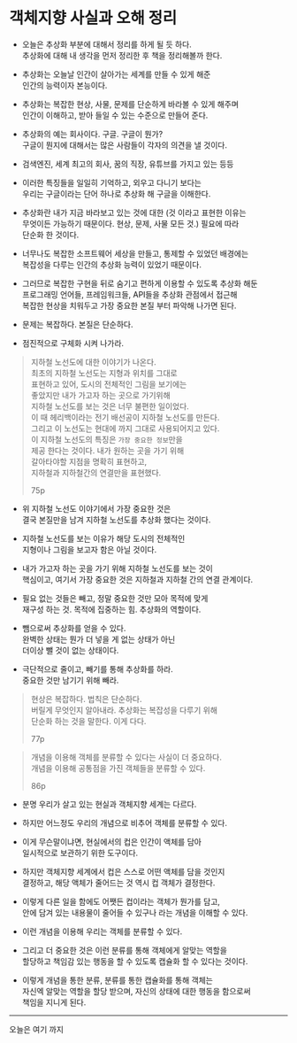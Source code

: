 # 객체지향 사실과 오해 정리

* 오늘은 추상화 부분에 대해서 정리를 하게 될 듯 하다.   
  추상화에 대해 내 생각을 먼저 정리한 후 책을 정리해볼까 한다.     

* 추상화는 오늘날 인간이 살아가는 세계를 만들 수 있게 해준    
  인간의 능력이자 본능이다.   
  
* 추상화는 복잡한 현상, 사물, 문제를 단순하게 바라볼 수 있게 해주며    
  인간이 이해하고, 받아 들일 수 있는 수준으로 만들어 준다.    
  
* 추상화의 예는 회사이다. 구글. 구글이 뭔가?     
  구글이 뭔지에 대해서는 많은 사람들이 각자의 의견을 낼 것이다.   
  
* 검색엔진, 세계 최고의 회사, 꿈의 직장, 유튜브를 가지고 있는 등등    

* 이러한 특징들을 일일히 기억하고, 외우고 다니기 보다는   
  우리는 구글이라는 단어 하나로 추상화 해 구글을 이해한다.   
  
* 추상화란 내가 지금 바라보고 있는 것에 대한 (것 이라고 표현한 이유는   
  무엇이든 가능하기 때문이다. 현상, 문제, 사물 모든 것.) 필요에 따라    
  단순화 한 것이다.   
  
* 너무나도 복잡한 소프트웨어 세상을 만들고, 통제할 수 있었던 배경에는    
  복잡성을 다루는 인간의 추상화 능력이 있었기 때문이다.   
  
* 그러므로 복잡한 구현을 뒤로 숨기고 편하게 이용할 수 있도록 추상화 해둔   
  프로그래밍 언어들, 프레임워크들, API들을 추상화 관점에서 접근해    
  복잡한 현상을 치워두고 가장 중요한 본질 부터 파악해 나가면 된다.         
  
* 문제는 복잡하다. 본질은 단순하다.     

* 점진적으로 구체화 시켜 나가라.

>지하철 노선도에 대한 이야기가 나온다.   
>최초의 지하철 노선도는 지형과 위치를 그대로    
>표현하고 있어, 도시의 전체적인 그림을 보기에는   
>좋았지만 내가 가고자 하는 곳으로 가기위해   
>지하철 노선도를 보는 것은 너무 불편한 일이었다.    
>이 때 헤리백이라는 전기 배선공이 지하철 노선도를 만든다.     
>그리고 이 노선도는 현대에 까지 그대로 사용되어지고 있다.    
>이 지하철 노선도의 특징은 `가장 중요한 정보`만을    
>제공 한다는 것이다. 내가 원하는 곳을 가기 위해    
>갈아타야할 지점을 명확히 표현하고,     
>지하철과 지하철간의 연결만을 표현했다.      
>
>75p

* 위 지하철 노선도 이야기에서 가장 중요한 것은    
  결국 본질만을 남겨 지하철 노선도를 추상화 했다는 것이다.   
  
* 지하철 노선도를 보는 이유가 해당 도시의 전체적인    
  지형이나 그림을 보고자 함은 아닐 것이다.    
  
* 내가 가고자 하는 곳을 가기 위해 지하철 노선도를 보는 것이   
  핵심이고, 여기서 가장 중요한 것은 지하철과 지하철 간의 연결 관계이다.     
  
* 필요 없는 것들은 빼고, 정말 중요한 것만 모아 목적에 맞게   
  재구성 하는 것. 목적에 집중하는 힘. 추상화의 역할이다.   
  
* 뺌으로써 추상화를 얻을 수 있다.    
  완벽한 상태는 뭔가 더 넣을 게 없는 상태가 아닌    
  더이상 뺄 것이 없는 상태이다.  
  
* 극단적으로 줄이고, 빼기를 통해 추상화를 하라.   
  중요한 것만 남기기 위해 빼라.
  
> 현상은 복잡하다. 법칙은 단순하다.   
> 버릴게 무엇인지 알아내라.
> 추상화는 복잡성을 다루기 위해     
> 단순화 하는 것을 말한다. 이게 다다.    
>
>77p      

>개념을 이용해 객체를 분류할 수 있다는 사실이 더 중요하다.     
>개념을 이용해 공통점을 가진 객체들을 분류할 수 있다.     
>
>86p     

* 분명 우리가 살고 있는 현실과 객체지향 세계는 다르다.      

* 하지만 어느정도 우리의 개념으로 비추어 객체를 분류할 수 있다.      
 
* 이게 무슨말이냐면, 현실에서의 컵은 인간이 액체를 담아         
  일시적으로 보관하기 위한 도구이다.      
  
* 하지만 객체지향 세계에서 컵은 스스로 어떤 액체를 담을 것인지        
  결정하고, 해당 액체가 줄어드는 것 역시 컵 객체가 결정한다.       
  
* 이렇게 다른 일을 함에도 어쨋든 컵이라는 객체가 뭔가를 담고,      
  안에 담겨 있는 내용물이 줄어들 수 있구나 라는 개념을 이해할 수 있다.       
  
* 이런 개념을 이용해 우리는 객체를 분류할 수 있다.    
 
* 그리고 더 중요한 것은 이런 분류를 통해 객체에게 알맞는 역할을   
  할당하고 책임감 있는 행동을 할 수 있도록 캡슐화 할 수 있다는 것이다.   
  
* 이렇게 개념을 통한 분류, 분류를 통한 캡슐화를 통해 객체는    
  자신엑 알맞는 역할을 할당 받으며, 자신의 상태에 대한 행동을 함으로써   
  책임을 지니게 된다.    
***
오늘은 여기 까지

























